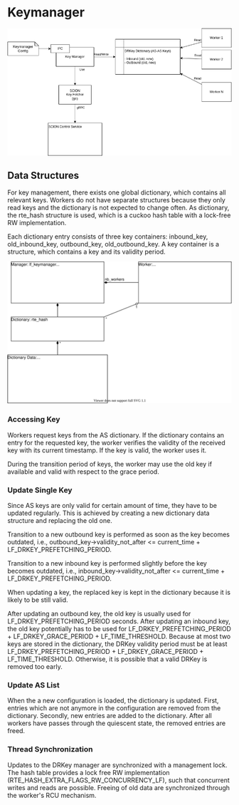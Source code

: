 # Keymanager

![Image](keymanager.drawio.png "icon")

## Data Structures

For key management, there exists one global dictionary, which contains all relevant keys.
Workers do not have separate structures because they only read keys and the dictionary is not expected to change often.
As dictionary, the rte_hash structure is used, which is a cuckoo hash table with a lock-free RW implementation.

Each dictionary entry consists of three key containers: inbound_key, old_inbound_key, outbound_key, old_outbound_key.
A key container is a structure, which contains a key and its validity period.

![Image](keymanager_ds.drawio.svg "icon")

### Accessing Key
Workers request keys from the AS dictionary.
If the dictionary contains an entry for the requested key, the worker verifies the validity of the received key with its current timestamp.
If the key is valid, the worker uses it.

During the transition period of keys, the worker may use the old key if available and valid with respect to the grace period.

### Update Single Key
Since AS keys are only valid for certain amount of time, they have to be updated regularly.
This is achieved by creating a new dictionary data structure and replacing the old one.

Transition to a new outbound key is performed as soon as the key becomes outdated,
i.e., outbound_key->validity_not_after <= current_time + LF_DRKEY_PREFETCHING_PERIOD.

Transition to a new inbound key is performed slightly before the key becomes outdated,
i.e., inbound_key->validity_not_after <= current_time + LF_DRKEY_PREFETCHING_PERIOD.

When updating a key, the replaced key is kept in the dictionary because it is likely to be still valid.

After updating an outbound key, the old key is usually used for LF_DRKEY_PREFETCHING_PERIOD seconds.
After updating an inbound key, the old key potentially has to be used for LF_DRKEY_PREFETCHING_PERIOD + LF_DRKEY_GRACE_PERIOD + LF_TIME_THRESHOLD.
Because at most two keys are stored in the dictionary, the DRKey validity period must be at least LF_DRKEY_PREFETCHING_PERIOD + LF_DRKEY_GRACE_PERIOD + LF_TIME_THRESHOLD.
Otherwise, it is possible that a valid DRKey is removed too early.

### Update AS List
When the a new configuration is loaded, the dictionary is updated.
First, entries which are not anymore in the configuration are removed from the dictionary.
Secondly, new entries are added to the dictionary.
After all workers have passes through the quiescent state, the removed entries are freed.

### Thread Synchronization
Updates to the DRKey manager are synchronized with a management lock.
The hash table provides a lock free RW implementation (RTE_HASH_EXTRA_FLAGS_RW_CONCURRENCY_LF), such that concurrent writes and reads are possible.
Freeing of old data are synchronized through the worker's RCU mechanism.